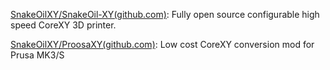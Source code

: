 

[SnakeOilXY/SnakeOil-XY(github.com)](https://github.com/SnakeOilXY/SnakeOil-XY): Fully open source configurable high speed CoreXY 3D printer.




[SnakeOilXY/ProosaXY(github.com)](https://github.com/SnakeOilXY/ProosaXY): Low cost CoreXY conversion mod for Prusa MK3/S








